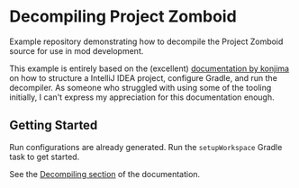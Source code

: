 # Decompiling Project Zomboid
Example repository demonstrating how to decompile the Project Zomboid source for use in mod development.

This example is entirely based on the (excellent) [documentation by konjima](https://github.com/Konijima/PZ-Libraries) on
how to structure a IntelliJ IDEA project, configure Gradle, and run the decompiler. As someone who struggled with
using some of the tooling initially, I can't express my appreciation for this documentation enough.


## Getting Started
Run configurations are already generated. Run the `setupWorkspace` Gradle task to get started.

See the [Decompiling section](https://github.com/Konijima/PZ-Libraries#c-decompiling) of the documentation.

